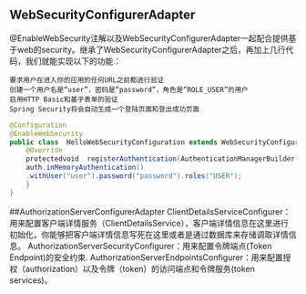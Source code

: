 ## WebSecurityConfigurerAdapter
@EnableWebSecurity注解以及WebSecurityConfigurerAdapter一起配合提供基于web的security。继承了WebSecurityConfigurerAdapter之后，再加上几行代码，我们就能实现以下的功能：
  
    要求用户在进入你的应用的任何URL之前都进行验证
    创建一个用户名是“user”，密码是“password”，角色是“ROLE_USER”的用户
    启用HTTP Basic和基于表单的验证
    Spring Security将会自动生成一个登陆页面和登出成功页面
```java
@Configuration
@EnableWebSecurity
public class  HelloWebSecurityConfiguration extends WebSecurityConfigurerAdapter {
    @Override
    protectedvoid  registerAuthentication(AuthenticationManagerBuilder auth) {
    auth.inMemoryAuthentication()
    .withUser("user").password("password").roles("USER");
    }
}
```
##AuthorizationServerConfigurerAdapter
ClientDetailsServiceConfigurer：用来配置客户端详情服务（ClientDetailsService），客户端详情信息在这里进行初始化，你能够把客户端详情信息写死在这里或者是通过数据库来存储调取详情信息。
AuthorizationServerSecurityConfigurer：用来配置令牌端点(Token Endpoint)的安全约束.
AuthorizationServerEndpointsConfigurer：用来配置授权（authorization）以及令牌（token）的访问端点和令牌服务(token services)。



